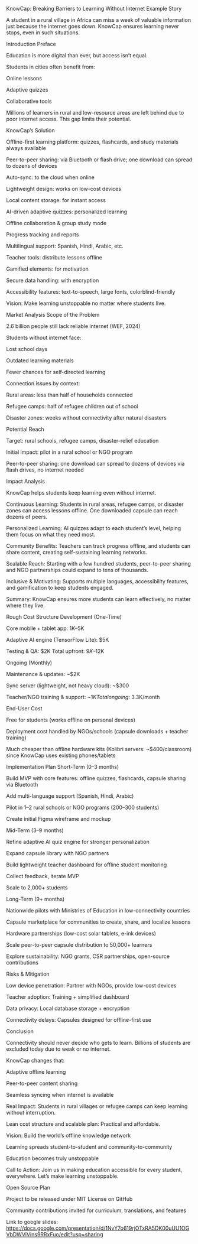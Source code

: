 KnowCap: Breaking Barriers to Learning Without Internet
Example Story

A student in a rural village in Africa can miss a week of valuable information just because the internet goes down. KnowCap ensures learning never stops, even in such situations.

Introduction
Preface

Education is more digital than ever, but access isn’t equal.

Students in cities often benefit from:

Online lessons

Adaptive quizzes

Collaborative tools

Millions of learners in rural and low-resource areas are left behind due to poor internet access. This gap limits their potential.

KnowCap’s Solution

Offline-first learning platform: quizzes, flashcards, and study materials always available

Peer-to-peer sharing: via Bluetooth or flash drive; one download can spread to dozens of devices

Auto-sync: to the cloud when online

Lightweight design: works on low-cost devices

Local content storage: for instant access

AI-driven adaptive quizzes: personalized learning

Offline collaboration & group study mode

Progress tracking and reports

Multilingual support: Spanish, Hindi, Arabic, etc.

Teacher tools: distribute lessons offline

Gamified elements: for motivation

Secure data handling: with encryption

Accessibility features: text-to-speech, large fonts, colorblind-friendly

Vision: Make learning unstoppable no matter where students live.

Market Analysis
Scope of the Problem

2.6 billion people still lack reliable internet (WEF, 2024)

Students without internet face:

Lost school days

Outdated learning materials

Fewer chances for self-directed learning

Connection issues by context:

Rural areas: less than half of households connected

Refugee camps: half of refugee children out of school

Disaster zones: weeks without connectivity after natural disasters

Potential Reach

Target: rural schools, refugee camps, disaster-relief education

Initial impact: pilot in a rural school or NGO program

Peer-to-peer sharing: one download can spread to dozens of devices via flash drives, no internet needed

Impact Analysis

KnowCap helps students keep learning even without internet.

Continuous Learning:
Students in rural areas, refugee camps, or disaster zones can access lessons offline. One downloaded capsule can reach dozens of peers.

Personalized Learning:
AI quizzes adapt to each student’s level, helping them focus on what they need most.

Community Benefits:
Teachers can track progress offline, and students can share content, creating self-sustaining learning networks.

Scalable Reach:
Starting with a few hundred students, peer-to-peer sharing and NGO partnerships could expand to tens of thousands.

Inclusive & Motivating:
Supports multiple languages, accessibility features, and gamification to keep students engaged.

Summary: KnowCap ensures more students can learn effectively, no matter where they live.

Rough Cost Structure
Development (One-Time)

Core mobile + tablet app: $1K–$5K

Adaptive AI engine (TensorFlow Lite): $5K

Testing & QA: $2K
Total upfront: $9K–$12K

Ongoing (Monthly)

Maintenance & updates: ~$2K

Sync server (lightweight, not heavy cloud): ~$300

Teacher/NGO training & support: ~$1K
Total ongoing: ~$3.3K/month

End-User Cost

Free for students (works offline on personal devices)

Deployment cost handled by NGOs/schools (capsule downloads + teacher training)

Much cheaper than offline hardware kits (Kolibri servers: ~$400/classroom) since KnowCap uses existing phones/tablets

Implementation Plan
Short-Term (0–3 months)

Build MVP with core features: offline quizzes, flashcards, capsule sharing via Bluetooth

Add multi-language support (Spanish, Hindi, Arabic)

Pilot in 1–2 rural schools or NGO programs (200–300 students)

Create initial Figma wireframe and mockup

Mid-Term (3–9 months)

Refine adaptive AI quiz engine for stronger personalization

Expand capsule library with NGO partners

Build lightweight teacher dashboard for offline student monitoring

Collect feedback, iterate MVP

Scale to 2,000+ students

Long-Term (9+ months)

Nationwide pilots with Ministries of Education in low-connectivity countries

Capsule marketplace for communities to create, share, and localize lessons

Hardware partnerships (low-cost solar tablets, e-ink devices)

Scale peer-to-peer capsule distribution to 50,000+ learners

Explore sustainability: NGO grants, CSR partnerships, open-source contributions

Risks & Mitigation

Low device penetration: Partner with NGOs, provide low-cost devices

Teacher adoption: Training + simplified dashboard

Data privacy: Local database storage + encryption

Connectivity delays: Capsules designed for offline-first use

Conclusion

Connectivity should never decide who gets to learn. Billions of students are excluded today due to weak or no internet.

KnowCap changes that:

Adaptive offline learning

Peer-to-peer content sharing

Seamless syncing when internet is available

Real Impact: Students in rural villages or refugee camps can keep learning without interruption.

Lean cost structure and scalable plan: Practical and affordable.

Vision: Build the world’s offline knowledge network

Learning spreads student-to-student and community-to-community

Education becomes truly unstoppable

Call to Action: Join us in making education accessible for every student, everywhere. Let’s make learning unstoppable.

Open Source Plan

Project to be released under MIT License on GitHub

Community contributions invited for curriculum, translations, and features

Link to google slides: https://docs.google.com/presentation/d/1NvY7o619rjOTxRA5DK00uUU1OGVbDWViVins9RRxFuo/edit?usp=sharing
